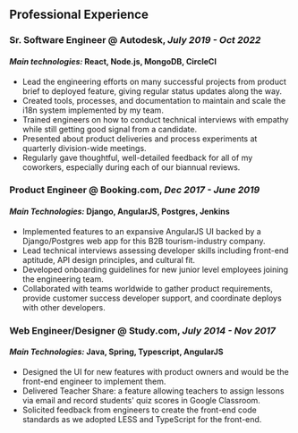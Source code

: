 ## Professional Experience
### **Sr. Software Engineer** @ Autodesk, *July 2019 - Oct 2022*
#### *Main technologies:* React, Node.js, MongoDB, CircleCI
* Lead the engineering efforts on many successful projects from product brief to deployed feature, giving regular status updates along the way.
* Created tools, processes, and documentation to maintain and scale the i18n system implemented by my team.
* Trained engineers on how to conduct technical interviews with empathy while still getting good signal from a candidate. 
* Presented about product deliveries and process experiments at quarterly division-wide meetings.  
* Regularly gave thoughtful, well-detailed feedback for all of my coworkers, especially during each of our biannual reviews. 


### **Product Engineer** @ Booking.com, *Dec 2017 - June 2019*
#### *Main Technologies:* Django, AngularJS, Postgres, Jenkins
* Implemented features to an expansive AngularJS UI backed by a Django/Postgres web app for this B2B tourism-industry company.
* Lead technical interviews assessing developer skills including front-end aptitude, API design principles, and cultural fit.
* Developed onboarding guidelines for new junior level employees joining the engineering team.
* Collaborated with teams worldwide to gather product requirements, provide  customer success developer support, and coordinate deploys with other developers.

### **Web Engineer/Designer** @ Study.com, *July 2014 - Nov 2017*
#### *Main Technologies:* Java, Spring, Typescript, AngularJS
* Designed the UI for new features with product owners and would be the front-end engineer to implement them.
* Delivered Teacher Share: a feature allowing teachers to assign lessons via email and record students' quiz scores in Google Classroom.
* Solicited feedback from engineers to create the front-end code standards as we adopted LESS and TypeScript for the front-end.


